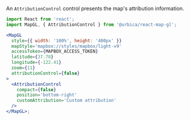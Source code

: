 An `AttributionControl` control presents the map's attribution information.

```jsx
import React from 'react';
import MapGL, { AttributionControl } from '@urbica/react-map-gl';

<MapGL
  style={{ width: '100%', height: '400px' }}
  mapStyle='mapbox://styles/mapbox/light-v9'
  accessToken={MAPBOX_ACCESS_TOKEN}
  latitude={37.78}
  longitude={-122.41}
  zoom={11}
  attributionControl={false}
>
  <AttributionControl
    compact={false}
    position='bottom-right'
    customAttribution='Custom attribution'
  />
</MapGL>;
```
